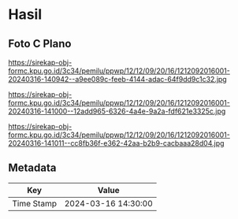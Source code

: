 # Hasil

## Foto C Plano

https://sirekap-obj-formc.kpu.go.id/3c34/pemilu/ppwp/12/12/09/20/16/1212092016001-20240316-140942--a9ee089c-feeb-4144-adac-64f9dd9c1c32.jpg

https://sirekap-obj-formc.kpu.go.id/3c34/pemilu/ppwp/12/12/09/20/16/1212092016001-20240316-141000--12add965-6326-4a4e-9a2a-fdf621e3325c.jpg

https://sirekap-obj-formc.kpu.go.id/3c34/pemilu/ppwp/12/12/09/20/16/1212092016001-20240316-141011--cc8fb36f-e362-42aa-b2b9-cacbaaa28d04.jpg


## Metadata

| Key        | Value               |
| ---------- | ------------------- |
| Time Stamp | 2024-03-16 14:30:00 |




